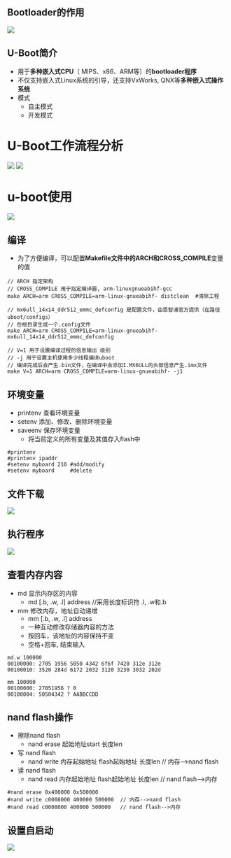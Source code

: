 ## Bootloader的作用
![](../photo/Pasted%20image%2020230422184024.png)

## U-Boot简介
- 用于**多种嵌入式CPU**（ MIPS、x86、ARM等）的**bootloader程序**
- 不仅支持嵌入式Linux系统的引导，还支持VxWorks, QNX等**多种嵌入式操作系统**
- 模式
	- 自主模式
	- 开发模式

# U-Boot工作流程分析

![](../photo/Pasted%20image%2020230428183638.png)
![](../photo/Pasted%20image%2020230428183749.png)

# u-boot使用
![](../photo/Pasted%20image%2020230502101818.png)
## 编译
- 为了方便编译，可以配置**Makefile文件中的ARCH和CROSS_COMPILE**变量的值
```
// ARCH 指定架构
// CROSS_COMPILE 用于指定编译器, arm-linuxgnueabihf-gcc
make ARCH=arm CROSS_COMPILE=arm-linux-gnueabihf- distclean  #清除工程

// mx6ull_14x14_ddr512_emmc_defconfig 是配置文件，由恩智浦官方提供（在路径uboot/configs）
// 在根目录生成一个.config文件
make ARCH=arm CROSS_COMPILE=arm-linux-gnueabihf- mx6ull_14x14_ddr512_emmc_defconfig

// V=1 用于设置编译过程的信息输出 级别
// -j 用于设置主机使用多少线程编译uboot
// 编译完成后会产生.bin文件，在编译中会添加I.MX6ULL的头部信息产生.imx文件
make V=1 ARCH=arm CROSS_COMPILE=arm-linux-gnueabihf- -j1
```

## 环境变量
- printenv 查看环境变量
- setenv 添加、修改、删除环境变量
- saveenv 保存环境变量
	- 将当前定义的所有变量及其值存入flash中
```
#printenv
#printenv ipaddr
#setenv myboard 210	#add/modify
#setenv myboard  	#delete
```
## 文件下载
![](../photo/Pasted%20image%2020230502102640.png)

## 执行程序
![](../photo/Pasted%20image%2020230502102726.png)

## 查看内存内容
- md 显示内存区的内容
	- md [.b, .w, .l] address  //采用长度标识符 .l, .w和.b
- mm 修改内存，地址自动递增
	- mm [.b, .w, .l] address
	- 一种互动修改存储器内容的方法
	- 按回车，该地址的内容保持不变
	- 空格+回车, 结束输入

```
md.w 100000
00100000: 2705 1956 5050 4342 6f6f 7420 312e 312e 
00100010: 3520 284d 6172 2032 3120 3230 3032 202d

mm 100000
00100000: 27051956 ? 0
00100004: 50504342 ? AABBCCDD
```

## nand flash操作
- 擦除nand flash
	- nand erase 起始地址start 长度len
- 写 nand flash
	- nand write 内存起始地址 flash起始地址 长度len   // 内存-->nand flash
- 读 nand flash
	- nand read 内存起始地址 flash起始地址 长度len  // nand flash-->内存
```
#nand erase 0x400000 0x500000
#nand write c0008000 400000 500000  // 内存-->nand flash
#nand read c0008000 400000 500000   // nand flash-->内存
```
## 设置自启动
![](../photo/Pasted%20image%2020230502103704.png)
